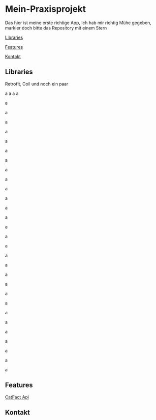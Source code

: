 # Mein-Praxisprojekt

Das hier ist meine erste richtige App, Ich hab mir richtig Mühe gegeben, markier doch bitte das Repository mit einem Stern

[Libraries](https://github.com/LarsKoppmeyerSyntax/Mein-Praxisprojekt/blob/main/README.md#Libraries)

[Features](https://github.com/LarsKoppmeyerSyntax/Mein-Praxisprojekt/blob/main/README.md#features)

[Kontakt](https://github.com/LarsKoppmeyerSyntax/Mein-Praxisprojekt/blob/main/README.md#Kontakt)


## Libraries

Retrofit, Coil und noch ein  paar


a
a
a
a

a

a

a

a

a

a

a

a

a

a

a

a

a

a

a

a

a

a

a

a

a

a

a

a

a

a

a

a

a




## Features

[CatFact Api](https://catfact.ninja/)

## Kontakt


